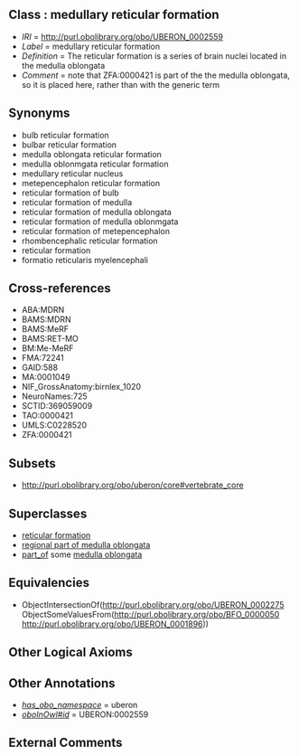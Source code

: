 
## Class : medullary reticular formation

 * *IRI* = http://purl.obolibrary.org/obo/UBERON_0002559
 * *Label* = medullary reticular formation
 * *Definition* = The reticular formation is a series of brain nuclei located in the medulla oblongata
 * *Comment* = note that ZFA:0000421 is part of the the medulla oblongata, so it is placed here, rather than with the generic term

## Synonyms

 * bulb reticular formation
 * bulbar reticular formation
 * medulla oblongata reticular formation
 * medulla oblonmgata reticular formation
 * medullary reticular nucleus
 * metepencephalon reticular formation
 * reticular formation of bulb
 * reticular formation of medulla
 * reticular formation of medulla oblongata
 * reticular formation of medulla oblonmgata
 * reticular formation of metepencephalon
 * rhombencephalic reticular formation
 * reticular formation
 * formatio reticularis myelencephali

## Cross-references

 * ABA:MDRN
 * BAMS:MDRN
 * BAMS:MeRF
 * BAMS:RET-MO
 * BM:Me-MeRF
 * FMA:72241
 * GAID:588
 * MA:0001049
 * NIF_GrossAnatomy:birnlex_1020
 * NeuroNames:725
 * SCTID:369059009
 * TAO:0000421
 * UMLS:C0228520
 * ZFA:0000421

## Subsets

 * http://purl.obolibrary.org/obo/uberon/core#vertebrate_core

## Superclasses

 * [reticular formation](../../UBERON/75/UBERON_0002275.md)
 * [regional part of medulla oblongata](../../UBERON/78/UBERON_0002678.md)
 * [part_of](../../BFO/50/BFO_0000050.md) some [medulla oblongata](../../UBERON/96/UBERON_0001896.md)

## Equivalencies

 * ObjectIntersectionOf(<http://purl.obolibrary.org/obo/UBERON_0002275> ObjectSomeValuesFrom(<http://purl.obolibrary.org/obo/BFO_0000050> <http://purl.obolibrary.org/obo/UBERON_0001896>))

## Other Logical Axioms


## Other Annotations

 * *[has_obo_namespace](../../ce/oboInOwl#hasOBONamespace.md)* = uberon
 * *[oboInOwl#id](../../id/oboInOwl#id.md)* = UBERON:0002559

## External Comments

